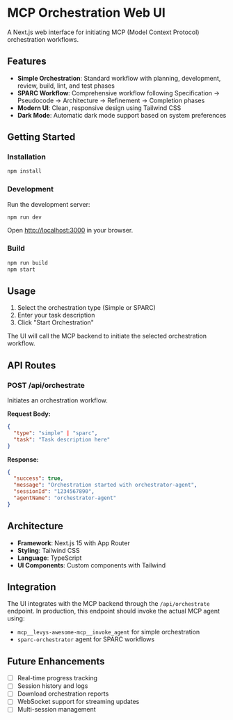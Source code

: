 # MCP Orchestration Web UI

A Next.js web interface for initiating MCP (Model Context Protocol) orchestration workflows.

## Features

- **Simple Orchestration**: Standard workflow with planning, development, review, build, lint, and test phases
- **SPARC Workflow**: Comprehensive workflow following Specification → Pseudocode → Architecture → Refinement → Completion phases
- **Modern UI**: Clean, responsive design using Tailwind CSS
- **Dark Mode**: Automatic dark mode support based on system preferences

## Getting Started

### Installation

```bash
npm install
```

### Development

Run the development server:

```bash
npm run dev
```

Open [http://localhost:3000](http://localhost:3000) in your browser.

### Build

```bash
npm run build
npm start
```

## Usage

1. Select the orchestration type (Simple or SPARC)
2. Enter your task description
3. Click "Start Orchestration"

The UI will call the MCP backend to initiate the selected orchestration workflow.

## API Routes

### POST /api/orchestrate

Initiates an orchestration workflow.

**Request Body:**
```json
{
  "type": "simple" | "sparc",
  "task": "Task description here"
}
```

**Response:**
```json
{
  "success": true,
  "message": "Orchestration started with orchestrator-agent",
  "sessionId": "1234567890",
  "agentName": "orchestrator-agent"
}
```

## Architecture

- **Framework**: Next.js 15 with App Router
- **Styling**: Tailwind CSS
- **Language**: TypeScript
- **UI Components**: Custom components with Tailwind

## Integration

The UI integrates with the MCP backend through the `/api/orchestrate` endpoint. In production, this endpoint should invoke the actual MCP agent using:

- `mcp__levys-awesome-mcp__invoke_agent` for simple orchestration
- `sparc-orchestrator` agent for SPARC workflows

## Future Enhancements

- [ ] Real-time progress tracking
- [ ] Session history and logs
- [ ] Download orchestration reports
- [ ] WebSocket support for streaming updates
- [ ] Multi-session management
